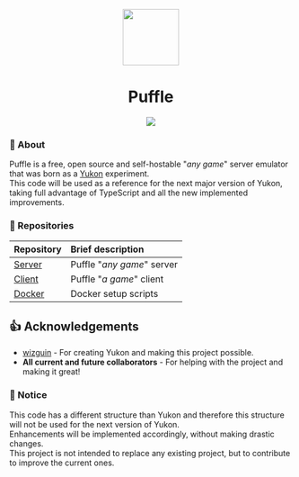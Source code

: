 <p align="center"><img width="100" src="https://avatars.githubusercontent.com/u/139405674?s=200&v=4" /></p>
<h1 align="center">Puffle</h1>

<p align="center">
  <img src="https://img.shields.io/static/v1?label=Status&message=Development&color=blue">
</p>

### 👤 About

Puffle is a free, open source and self-hostable "*any game*" server emulator that was born as a [Yukon](https://github.com/wizguin/yukon-server) experiment.  
This code will be used as a reference for the next major version of Yukon, taking full advantage of TypeScript and all the new implemented improvements.

### 📂 Repositories

| Repository | Brief description |
| :--- | :--- |
| [Server](https://github.com/puffle/server) | Puffle "*any game*" server |
| [Client](https://github.com/puffle/client) | Puffle "*a game*" client |
| [Docker](https://github.com/puffle/docker) | Docker setup scripts |

## 👍 Acknowledgements

- [wizguin](https://github.com/wizguin) - For creating Yukon and making this project possible.
- **All current and future collaborators** - For helping with the project and making it great!

### 📄 Notice

This code has a different structure than Yukon and therefore this structure will not be used for the next version of Yukon.  
Enhancements will be implemented accordingly, without making drastic changes.  
This project is not intended to replace any existing project, but to contribute to improve the current ones.
